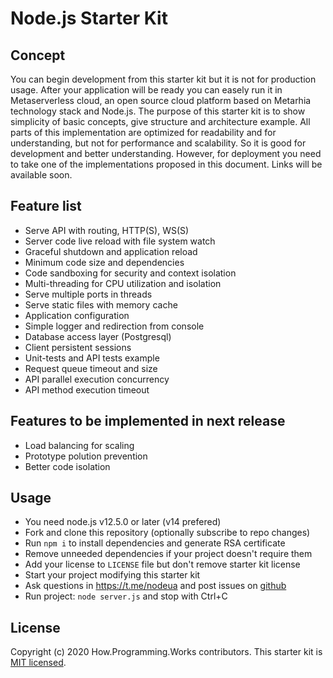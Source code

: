 # Node.js Starter Kit

## Concept

You can begin development from this starter kit but it is not for production
usage. After your application will be ready you can easely run it in
Metaserverless cloud, an open source cloud platform based on Metarhia technology
stack and Node.js. The purpose of this starter kit is to show simplicity of
basic concepts, give structure and architecture example. All parts of this
implementation are optimized for readability and for understanding, but not for
performance and scalability. So it is good for development and better
understanding. However, for deployment you need to take one of the
implementations proposed in this document. Links will be available soon.

## Feature list

- Serve API with routing, HTTP(S), WS(S)
- Server code live reload with file system watch
- Graceful shutdown and application reload
- Minimum code size and dependencies
- Code sandboxing for security and context isolation
- Multi-threading for CPU utilization and isolation
- Serve multiple ports in threads
- Serve static files with memory cache
- Application configuration
- Simple logger and redirection from console
- Database access layer (Postgresql)
- Client persistent sessions
- Unit-tests and API tests example
- Request queue timeout and size
- API parallel execution concurrency
- API method execution timeout

## Features to be implemented in next release

- Load balancing for scaling
- Prototype polution prevention
- Better code isolation

## Usage

- You need node.js v12.5.0 or later (v14 prefered)
- Fork and clone this repository (optionally subscribe to repo changes)
- Run `npm i` to install dependencies and generate RSA certificate
- Remove unneeded dependencies if your project doesn't require them
- Add your license to `LICENSE` file but don't remove starter kit license
- Start your project modifying this starter kit
- Ask questions in https://t.me/nodeua and post issues on
[github](https://github.com/HowProgrammingWorks/NodejsStarterKit/issues)
- Run project: `node server.js` and stop with Ctrl+C

## License

Copyright (c) 2020 How.Programming.Works contributors.
This starter kit is [MIT licensed](./LICENSE).
